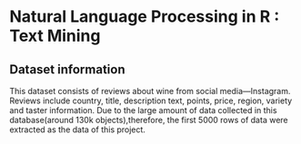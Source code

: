 # Natural Language Processing in R : Text Mining
## Dataset information
This dataset consists of reviews about wine from social media—Instagram. Reviews include country, title, description text, points, price, region, variety and taster information. Due to the large amount of data collected in this database(around 130k objects),therefore, the first 5000 rows of data were extracted as the data of this project.
